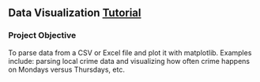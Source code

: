 ## Data Visualization [Tutorial](http://newcoder.io/dataviz)

### Project Objective
To parse data from a CSV or Excel file and plot it with matplotlib. Examples include: parsing local crime data and visualizing how often crime happens on Mondays versus Thursdays, etc.

